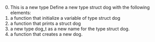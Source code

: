 0. This is a new type Define a new type struct dog with the following elements:
1.  a function that initialize a variable of type struct dog
2. a function that prints a struct dog
3. a new type dog_t as a new name for the type struct dog.
4.  a function that creates a new dog.
